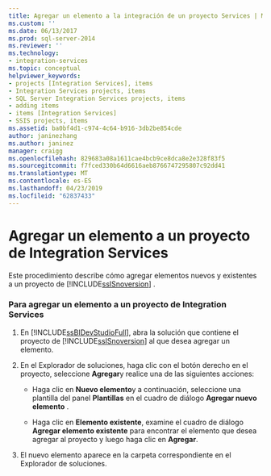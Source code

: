 ```yaml
---
title: Agregar un elemento a la integración de un proyecto Services | Microsoft Docs
ms.custom: ''
ms.date: 06/13/2017
ms.prod: sql-server-2014
ms.reviewer: ''
ms.technology:
- integration-services
ms.topic: conceptual
helpviewer_keywords:
- projects [Integration Services], items
- Integration Services projects, items
- SQL Server Integration Services projects, items
- adding items
- items [Integration Services]
- SSIS projects, items
ms.assetid: ba0bf4d1-c974-4c64-b916-3db2be854cde
author: janinezhang
ms.author: janinez
manager: craigg
ms.openlocfilehash: 829683a08a1611cae4bcb9ce8dca8e2e328f83f5
ms.sourcegitcommit: f7fced330b64d6616aeb8766747295807c92dd41
ms.translationtype: MT
ms.contentlocale: es-ES
ms.lasthandoff: 04/23/2019
ms.locfileid: "62837433"
---
```

# <a name="add-an-item-to-an-integration-services-project"></a>Agregar un elemento a un proyecto de Integration Services
  Este procedimiento describe cómo agregar elementos nuevos y existentes a un proyecto de [!INCLUDE[ssISnoversion](../includes/ssisnoversion-md.md)] .  
  
### <a name="to-add-an-item-to-an-integration-services-project"></a>Para agregar un elemento a un proyecto de Integration Services  
  
1.  En [!INCLUDE[ssBIDevStudioFull](../includes/ssbidevstudiofull-md.md)], abra la solución que contiene el proyecto de [!INCLUDE[ssISnoversion](../includes/ssisnoversion-md.md)] al que desea agregar un elemento.  
  
2.  En el Explorador de soluciones, haga clic con el botón derecho en el proyecto, seleccione **Agregar**y realice una de las siguientes acciones:  
  
    -   Haga clic en **Nuevo elemento**y a continuación, seleccione una plantilla del panel **Plantillas** en el cuadro de diálogo **Agregar nuevo elemento** .  
  
    -   Haga clic en **Elemento existente**, examine el cuadro de diálogo **Agregar elemento existente** para encontrar el elemento que desea agregar al proyecto y luego haga clic en **Agregar**.  
  
3.  El nuevo elemento aparece en la carpeta correspondiente en el Explorador de soluciones.  
  
  
